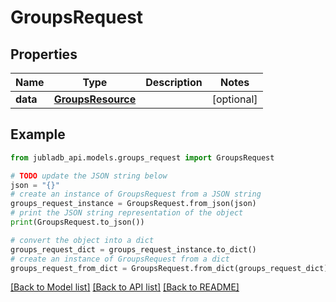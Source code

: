 # GroupsRequest


## Properties

Name | Type | Description | Notes
------------ | ------------- | ------------- | -------------
**data** | [**GroupsResource**](GroupsResource.md) |  | [optional] 

## Example

```python
from jubladb_api.models.groups_request import GroupsRequest

# TODO update the JSON string below
json = "{}"
# create an instance of GroupsRequest from a JSON string
groups_request_instance = GroupsRequest.from_json(json)
# print the JSON string representation of the object
print(GroupsRequest.to_json())

# convert the object into a dict
groups_request_dict = groups_request_instance.to_dict()
# create an instance of GroupsRequest from a dict
groups_request_from_dict = GroupsRequest.from_dict(groups_request_dict)
```
[[Back to Model list]](../README.md#documentation-for-models) [[Back to API list]](../README.md#documentation-for-api-endpoints) [[Back to README]](../README.md)


